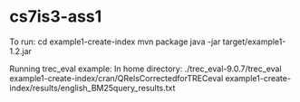 # cs7is3-ass1

To run: 
  cd example1-create-index
  mvn package 
  java -jar target/example1-1.2.jar
  
  
Running trec_eval example:
  In home directory:
  ./trec_eval-9.0.7/trec_eval example1-create-index/cran/QRelsCorrectedforTRECeval example1-create-index/results/english_BM25query_results.txt
